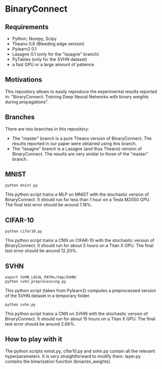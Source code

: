 # BinaryConnect

## Requirements

* Python, Numpy, Scipy
* Theano 0.6 (Bleeding edge version)
* Pylearn2 0.1
* Lasagne 0.1 (only for the "lasagne" branch)
* PyTables (only for the SVHN dataset)
* a fast GPU or a large amount of patience

## Motivations

This repository allows to easily reproduce the experimental results reported in:
"BinaryConnect: Training Deep Neural Networks with binary weights during propagations".

## Branches

There are two branches in this repository:
* The "master" branch is a pure Theano version of BinaryConnect. The results reported in our paper were obtained using this branch.
* The "lasagne" branch is a Lasagne (and thus Theano) version of BinaryConnect. The results are very similar to those of the "master" branch.

## MNIST

    python mnist.py
    
This python script trains a MLP on MNIST with the stochastic version of BinaryConnect.
It should run for less than 1 hour on a Tesla M2050 GPU.
The final test error should be around 1.18%.

## CIFAR-10

    python cifar10.py
    
This python script trains a CNN on CIFAR-10 with the stochastic version of BinaryConnect.
It should run for about 5 hours on a Titan X GPU.
The final test error should be around 12.20%.

## SVHN
    
    export SVHN_LOCAL_PATH=/tmp/SVHN/
    python svhn_preprocessing.py
    
This python script (taken from Pylearn2) computes a preprocessed version of the SVHN dataset in a temporary folder.

    python svhn.py
    
This python script trains a CNN on SVHN with the stochastic version of BinaryConnect.
It should run for about 15 hours on a Titan X GPU.
The final test error should be around 2.66%.

## How to play with it

The python scripts mnist.py, cifar10.py and svhn.py contain all the relevant hyperparameters.
It is very straightforward to modify them.
layer.py contains the binarization function (binarize_weights).
